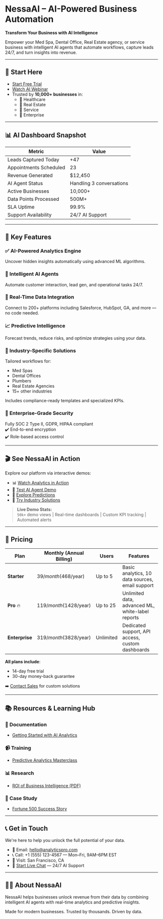 
# NessaAI – AI-Powered Business Automation

**Transform Your Business with AI Intelligence**

Empower your Med Spa, Dental Office, Real Estate agency, or service business with intelligent AI agents that automate workflows, capture leads 24/7, and turn insights into revenue.

---

## 🚀 Start Here

- [Start Free Trial](#start-free-trial)
- [Watch AI Webinar](#see-nessaai-in-action)
- Trusted by **10,000+ businesses** in:
  - 🏥 Healthcare
  - 🏢 Real Estate
  - 🧰 Service
  - 🧠 Enterprise

---

## 📊 AI Dashboard Snapshot

| Metric                    | Value         |
|---------------------------|---------------|
| Leads Captured Today      | +47           |
| Appointments Scheduled    | 23            |
| Revenue Generated         | $12,450       |
| AI Agent Status           | Handling 3 conversations |
| Active Businesses         | 10,000+       |
| Data Points Processed     | 500M+         |
| SLA Uptime                | 99.9%         |
| Support Availability      | 24/7 AI Support |

---

## 🧠 Key Features

### ✅ AI-Powered Analytics Engine
Uncover hidden insights automatically using advanced ML algorithms.

### 🤖 Intelligent AI Agents
Automate customer interaction, lead gen, and operational tasks 24/7.

### 🔌 Real-Time Data Integration
Connect to 200+ platforms including Salesforce, HubSpot, GA, and more — no code needed.

### 📈 Predictive Intelligence
Forecast trends, reduce risks, and optimize strategies using your data.

### 🏥 Industry-Specific Solutions
Tailored workflows for:
- Med Spas
- Dental Offices
- Plumbers
- Real Estate Agencies
- 15+ other industries

Includes compliance-ready templates and specialized KPIs.

### 🔐 Enterprise-Grade Security
Fully SOC 2 Type II, GDPR, HIPAA compliant  
✔️ End-to-end encryption  
✔️ Role-based access control

---

## 🎬 See NessaAI in Action

Explore our platform via interactive demos:

- 📊 [Watch Analytics in Action](#)
- 🤖 [Test AI Agent Demo](#)
- 🔮 [Explore Predictions](#)
- 🏢 [Try Industry Solutions](#)

> **Live Demo Stats:**  
> `50k+` demo views | Real-time dashboards | Custom KPI tracking | Automated alerts

---

## 💸 Pricing

| Plan         | Monthly (Annual Billing) | Users      | Features                                           |
|--------------|---------------------------|------------|----------------------------------------------------|
| **Starter**  | $39/month ($468/year)     | Up to 5    | Basic analytics, 10 data sources, email support    |
| **Pro** 🔥   | $119/month ($1428/year)   | Up to 25   | Unlimited data, advanced ML, white-label reports   |
| **Enterprise** | $319/month ($3828/year) | Unlimited  | Dedicated support, API access, custom dashboards   |

**All plans include**:
- 14-day free trial
- 30-day money-back guarantee

➡️ [Contact Sales](#) for custom solutions

---

## 📚 Resources & Learning Hub

### 📄 Documentation
- [Getting Started with AI Analytics](#)

### 📹 Training
- [Predictive Analytics Masterclass](#)

### 📊 Research
- [ROI of Business Intelligence (PDF)](#)

### 🏢 Case Study
- [Fortune 500 Success Story](#)


---

## 📞 Get in Touch

We're here to help you unlock the full potential of your data.

* 📧 Email: [hello@analyticspro.com](mailto:hello@analyticspro.com)
* 📞 Call: +1 (555) 123-4567 — Mon–Fri, 9AM–6PM EST
* 📍 Visit: San Francisco, CA
* 💬 [Start Live Chat](#) — 24/7 AI Support

---

## 👨‍💼 About NessaAI

NessaAI helps businesses unlock revenue from their data by combining intelligent AI agents with real-time analytics and predictive insights.

Made for modern businesses.
Trusted by thousands.
Driven by data.

